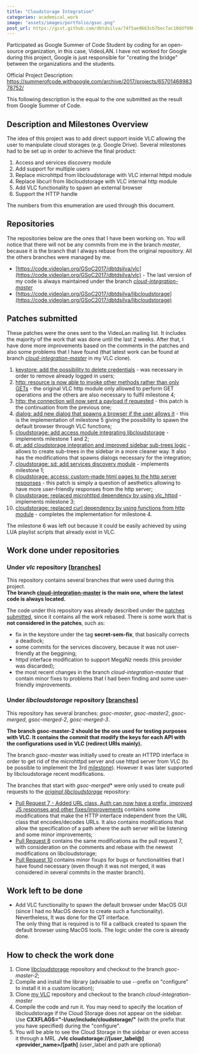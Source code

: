 ```yaml
---
title: "Cloudstorage Integration"
categories: academical_work
image: "assets/images/portfolio/gsoc.png"
post_url: https://gist.github.com/dbtdsilva/74f5ae9663cb7bec7ac10ddf9969ab83
---
```


Participated as Google Summer of Code Student by coding for an open-source organization, in this case, VideoLAN. I have not worked for Google during this project, Google is just responsible for "creating the bridge" between the organizations and the students.

Official Project Description: https://summerofcode.withgoogle.com/archive/2017/projects/6570146898378752/

This following description is the equal to the one submitted as the result from Google Summer of Code.

## Description and Milestones Overview

The idea of this project was to add direct support inside VLC allowing the user to manipulate cloud storages (e.g. Google Drive). Several milestones had to be set up in order to achieve the final product:

1. Access and services discovery module
2. Add support for multiple users
3. Replace microhttpd from libcloudstorage with VLC internal httpd module
4. Replace libcurl from libcloudstorage with VLC internal http module
5. Add VLC functionality to spawn an external browser
6. Support the HTTP handle

The numbers from this enumeration are used through this document.

## Repositories

The repositories below are the ones that I have been working on. You will notice that there will not be any commits from me in the branch _master_, because it is the branch that I always rebase from the original repository. All the others branches were managed by me.

* [https://code.videolan.org/GSoC2017/dbtdsilva/vlc](https://code.videolan.org/GSoC2017/dbtdsilva/vlc) - The last version of my code is always maintained under the branch [_cloud-integration-master_](https://code.videolan.org/GSoC2017/dbtdsilva/vlc/tree/cloud-integration-master)
* [https://code.videolan.org/GSoC2017/dbtdsilva/libcloudstorage](https://code.videolan.org/GSoC2017/dbtdsilva/libcloudstorage)

## Patches submitted

These patches were the ones sent to the VideoLan mailing list. It includes the majority of the work that was done until the last 2 weeks. After that, I have done more improvements based on the comments in the patches and also some problems that I have found (that latest work can be found at branch [_cloud-integration-master_](https://code.videolan.org/GSoC2017/dbtdsilva/vlc/tree/cloud-integration-master) in my VLC clone).

1. [keystore: add the possibility to delete credentials](https://patches.videolan.org/patch/17917/) - was necessary in order to remove already logged in users;
2. [http: resource is now able to invoke other methods rather than only GETs](https://patches.videolan.org/patch/17908/) - the original VLC http module only allowed to perform GET operations and the others are also necessary to fulfil milestone 4;
3. [http: the connection will now sent a payload if requested](https://patches.videolan.org/patch/17909/) - this patch is the continuation from the previous one;
4. [dialog: add new dialog that spawns a browser if the user allows it](https://patches.videolan.org/patch/17910/) - this is the implementation of milestone 5 giving the possibility to spawn the default browser through VLC functions;
5. [cloudstorage: add access module integrating libcloudstorage](https://patches.videolan.org/patch/17911/) - implements milestone 1 and 2;
6. [qt: add cloudstorage integration and improved sidebar sub-trees logic](https://patches.videolan.org/patch/17912/) - allows to create sub-trees in the sidebar in a more cleaner way. It also has the modifications that spawns dialogs necessary for the integration;
7. [cloudstorage: sd: add services discovery module](https://patches.videolan.org/patch/17913/) - implements milestone 1;
8. [cloudstorage: access: custom-made html pages to the http server  responses](https://patches.videolan.org/patch/17914/) - this patch is simply a question of aesthetics allowing to have more user-friendly responses from the http server;
9. [cloudstorage: replaced microhttpd dependency by using vlc_httpd](https://patches.videolan.org/patch/17915/) - implements milestone 3;
10. [cloudstorage: replaced curl dependency by using functions from http module](https://patches.videolan.org/patch/17916/) - completes the implementation for milestone 4.

The milestone 6 was left out because it could be easily achieved by using LUA playlist scripts that already exist in VLC.

## Work done under repositories

### Under _vlc_ repository [[branches]](https://code.videolan.org/GSoC2017/dbtdsilva/vlc/branches)

This repository contains several branches that were used during this project.  
 **The branch [cloud-integration-master](https://code.videolan.org/GSoC2017/dbtdsilva/vlc/tree/cloud-integration-master) is the main one, where the latest code is always located.** 

The code under this repository was already described under the [patches submitted](#patches-submitted), since it contains all the work rebased.
There is some work that is **not considered in the patches**, such as:

* fix in the keystore under the tag **secret-sem-fix**, that basically corrects a deadlock;
* some commits for the services discovery, because it was not user-friendly at the beggining;
* httpd interface modification to support MegaNz needs (this provider was discarded);
* the most recent changes in the branch _cloud-integration-master_ that contain minor fixes to problems that I had been finding and some user-friendly improvements.

### Under _libcloudstorage_ repository [[branches]](https://code.videolan.org/GSoC2017/dbtdsilva/libcloudstorage/branches)

This repository has several branches: _gsoc-master_, _gsoc-master2_, _gsoc-merged_, _gsoc-merged-2_, _gosc-merged-3_.  

**The branch gsoc-master-2 should be the one used for testing purposes with VLC. It contains the commit that modify the keys for each API with the configurations used in VLC (redirect URIs mainly).**

The branch _gsoc-master_ was initially used to create an HTTPD interface in order to get rid of the microhttpd server and use httpd server from VLC (to be possible to implement the 3rd [milestone](#description-and-milestones-overview)). However it was later supported by libcloudstorage recent modifications.

The branches that start with _gsoc-merged_* were only used to create pull requests to the [_original libcloudstorage_](https://code.videolan.org/videolan/libcloudstorage) repository:

* [Pull Request 7 - Added URL class, Auth can now have a prefix, improved JS responses and other fixes/improvements](https://code.videolan.org/videolan/libcloudstorage/merge_requests/7) contains some modifications that make the HTTP interface independent from the URL class that encodes/decodes URLs. It also contains modifications that allow the specification of a path where the auth server will be listening and some minor improvements;
* [Pull Request 8](https://code.videolan.org/videolan/libcloudstorage/merge_requests/8) contains the same modifications as the pull request 7, with consideration on the comments and rebase with the newest modifications on libcloudstorage;
* [Pull Request 10](https://code.videolan.org/videolan/libcloudstorage/merge_requests/10) contains minor fixups for bugs or functionalities that I have found necessary (even though it was not merged, it was considered in several commits in the master branch).

## Work left to be done

* Add VLC functionality to spawn the default browser under MacOS GUI (since I had no MacOS device to create such a functionality). Nevertheless, It was done for the QT interface.  
 The only thing that is required is to fill a callback created to spawn the default browser using MacOS tools. The logic under the core is already done.


## How to check the work done

1. Clone [libcloudstorage](https://code.videolan.org/GSoC2017/dbtdsilva/libcloudstorage) repository and checkout to the branch _gsoc-master-2_;
2. Compile and install the library (advisable to use --prefix on "configure" to install it in a custom location);
3. Clone [my VLC](https://code.videolan.org/GSoC2017/dbtdsilva/vlc) repository and checkout to the branch _cloud-integration-master_
4. Compile the code and run it. You may need to specify the location of libcloudstorage if the Cloud Storage does not appear on the sidebar. Use **CXXFLAGS="-I/usr/include/cloudstorage/"** (with the prefix that you have specified) during the "configure".
4. You will be able to see the Cloud Storage in the sidebar or even access it through a MRL **./vlc cloudstorage://[user\_label@]<provider_name>/[path]** (user\_label and path are optional)